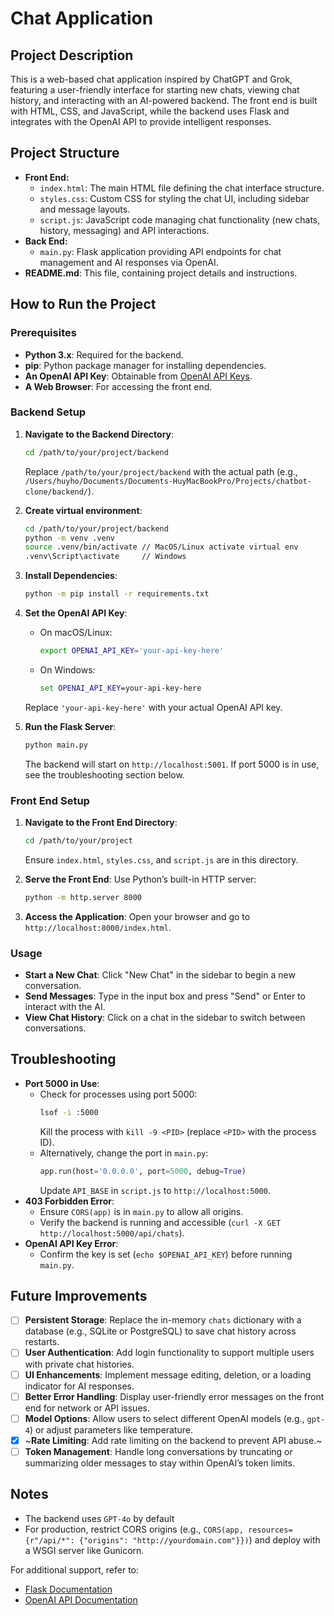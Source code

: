 # Chat Application

## Project Description
This is a web-based chat application inspired by ChatGPT and Grok, featuring a user-friendly interface for starting new chats, viewing chat history, and interacting with an AI-powered backend. The front end is built with HTML, CSS, and JavaScript, while the backend uses Flask and integrates with the OpenAI API to provide intelligent responses.

## Project Structure
- **Front End:**
  - `index.html`: The main HTML file defining the chat interface structure.
  - `styles.css`: Custom CSS for styling the chat UI, including sidebar and message layouts.
  - `script.js`: JavaScript code managing chat functionality (new chats, history, messaging) and API interactions.
- **Back End:**
  - `main.py`: Flask application providing API endpoints for chat management and AI responses via OpenAI.
- **README.md**: This file, containing project details and instructions.

## How to Run the Project

### Prerequisites
- **Python 3.x**: Required for the backend.
- **pip**: Python package manager for installing dependencies.
- **An OpenAI API Key**: Obtainable from [OpenAI API Keys](https://platform.openai.com/api-keys).
- **A Web Browser**: For accessing the front end.

### Backend Setup
1. **Navigate to the Backend Directory**:
   ```bash
   cd /path/to/your/project/backend
   ```
   Replace `/path/to/your/project/backend` with the actual path (e.g., `/Users/huyho/Documents/Documents-HuyMacBookPro/Projects/chatbot-clone/backend/`).

2. **Create virtual environment**:
   ```bash
   cd /path/to/your/project/backend
   python -m venv .venv
   source .venv/bin/activate // MacOS/Linux activate virtual env
   .venv\Script\activate     // Windows
   ```

3. **Install Dependencies**:
   ```bash
   python -m pip install -r requirements.txt
   ```

4. **Set the OpenAI API Key**:
   - On macOS/Linux:
     ```bash
     export OPENAI_API_KEY='your-api-key-here'
     ```
   - On Windows:
     ```cmd
     set OPENAI_API_KEY=your-api-key-here
     ```
   Replace `'your-api-key-here'` with your actual OpenAI API key.

4. **Run the Flask Server**:
   ```bash
   python main.py
   ```
   The backend will start on `http://localhost:5001`. If port 5000 is in use, see the troubleshooting section below.

### Front End Setup
1. **Navigate to the Front End Directory**:
   ```bash
   cd /path/to/your/project
   ```
   Ensure `index.html`, `styles.css`, and `script.js` are in this directory.

2. **Serve the Front End**:
   Use Python’s built-in HTTP server:
   ```bash
   python -m http.server 8000
   ```

3. **Access the Application**:
   Open your browser and go to `http://localhost:8000/index.html`.

### Usage
- **Start a New Chat**: Click "New Chat" in the sidebar to begin a new conversation.
- **Send Messages**: Type in the input box and press "Send" or Enter to interact with the AI.
- **View Chat History**: Click on a chat in the sidebar to switch between conversations.

## Troubleshooting
- **Port 5000 in Use**:
  - Check for processes using port 5000:
    ```bash
    lsof -i :5000
    ```
    Kill the process with `kill -9 <PID>` (replace `<PID>` with the process ID).
  - Alternatively, change the port in `main.py`:
    ```python
    app.run(host='0.0.0.0', port=5000, debug=True)
    ```
    Update `API_BASE` in `script.js` to `http://localhost:5000`.
- **403 Forbidden Error**:
  - Ensure `CORS(app)` is in `main.py` to allow all origins.
  - Verify the backend is running and accessible (`curl -X GET http://localhost:5000/api/chats`).
- **OpenAI API Key Error**:
  - Confirm the key is set (`echo $OPENAI_API_KEY`) before running `main.py`.

## Future Improvements
- [ ] **Persistent Storage**: Replace the in-memory `chats` dictionary with a database (e.g., SQLite or PostgreSQL) to save chat history across restarts.
- [ ] **User Authentication**: Add login functionality to support multiple users with private chat histories.
- [ ] **UI Enhancements**: Implement message editing, deletion, or a loading indicator for AI responses.
- [ ] **Better Error Handling**: Display user-friendly error messages on the front end for network or API issues.
- [ ] **Model Options**: Allow users to select different OpenAI models (e.g., `gpt-4`) or adjust parameters like temperature.
- [x] ~**Rate Limiting**: Add rate limiting on the backend to prevent API abuse.~
- [ ] **Token Management**: Handle long conversations by truncating or summarizing older messages to stay within OpenAI’s token limits.

## Notes
- The backend uses `GPT-4o` by default
- For production, restrict CORS origins (e.g., `CORS(app, resources={r"/api/*": {"origins": "http://yourdomain.com"}})`) and deploy with a WSGI server like Gunicorn.

For additional support, refer to:
- [Flask Documentation](https://flask.palletsprojects.com/)
- [OpenAI API Documentation](https://platform.openai.com/docs/)
```
